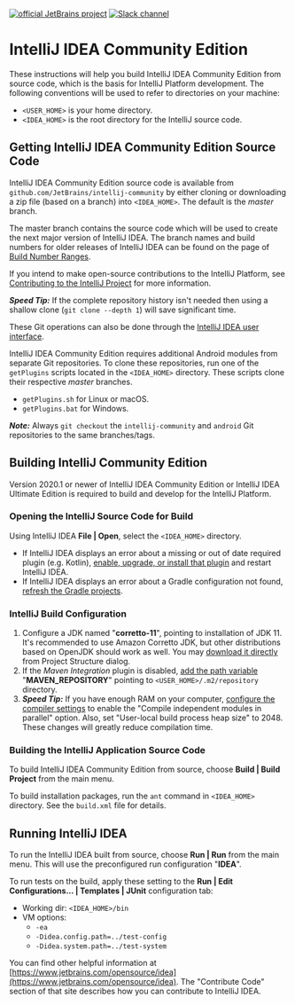 [![official JetBrains project](http://jb.gg/badges/official.svg)](https://confluence.jetbrains.com/display/ALL/JetBrains+on+GitHub)
[![Slack channel](https://img.shields.io/badge/chat-slack-green.svg?logo=slack)](https://jetbrains-platform.slack.com/messages/general/)

# IntelliJ IDEA Community Edition
These instructions will help you build IntelliJ IDEA Community Edition from source code, which is the basis for IntelliJ Platform development.
The following conventions will be used to refer to directories on your machine:
* `<USER_HOME>` is your home directory.
* `<IDEA_HOME>` is the root directory for the IntelliJ source code.

## Getting IntelliJ IDEA Community Edition Source Code
IntelliJ IDEA Community Edition source code is available from `github.com/JetBrains/intellij-community` by either cloning or
downloading a zip file (based on a branch) into `<IDEA_HOME>`. The default is the *master* branch. 

The master branch contains the source code which will be used to create the next major version of IntelliJ IDEA. The branch names
and build numbers for older releases of IntelliJ IDEA can be found on the page of
[Build Number Ranges](http://www.jetbrains.org/intellij/sdk/docs/basics/getting_started/build_number_ranges.html).

If you intend to make open-source contributions to the IntelliJ Platform,
see [Contributing to the IntelliJ Project](http://www.jetbrains.org/display/IJOS/Contribute) for more information.

_**Speed Tip:**_ If the complete repository history isn't needed then using a shallow clone (`git clone --depth 1`) will save significant time.

These Git operations can also be done through the [IntelliJ IDEA user interface](https://www.jetbrains.com/help/idea/using-git-integration.html).

IntelliJ IDEA Community Edition requires additional Android modules from separate Git repositories. To clone these repositories,
run one of the `getPlugins` scripts located in the `<IDEA_HOME>` directory. These scripts clone their respective *master* branches.
* `getPlugins.sh` for Linux or macOS.
* `getPlugins.bat` for Windows.

_**Note:**_ Always `git checkout` the `intellij-community` and `android` Git repositories to the same branches/tags. 

## Building IntelliJ Community Edition
Version 2020.1 or newer of IntelliJ IDEA Community Edition or IntelliJ IDEA Ultimate Edition is required to build and develop
for the IntelliJ Platform.

### Opening the IntelliJ Source Code for Build
Using IntelliJ IDEA **File | Open**, select the `<IDEA_HOME>` directory. 
* If IntelliJ IDEA displays an error about a missing or out of date required plugin (e.g. Kotlin),
  [enable, upgrade, or install that plugin](https://www.jetbrains.com/help/idea/managing-plugins.html) and restart IntelliJ IDEA.
* If IntelliJ IDEA displays an error about a Gradle configuration not found,
  [refresh the Gradle projects](https://www.jetbrains.com/help/idea/jetgradle-tool-window.html). 

### IntelliJ Build Configuration
1. Configure a JDK named "**corretto-11**", pointing to installation of JDK 11. It's recommended to use Amazon Corretto JDK, but other 
   distributions based on OpenJDK should work as well. You may [download it directly](https://www.jetbrains.com/help/idea/sdk.html#jdk-from-ide) 
   from Project Structure dialog.    
2. If the _Maven Integration_ plugin is disabled, [add the path variable](https://www.jetbrains.com/help/idea/absolute-path-variables.html)
   "**MAVEN_REPOSITORY**" pointing to `<USER_HOME>/.m2/repository` directory.
3. _**Speed Tip:**_ If you have enough RAM on your computer,
   [configure the compiler settings](https://www.jetbrains.com/help/idea/specifying-compilation-settings.html)
   to enable the "Compile independent modules in parallel" option. Also, set "User-local build process heap size" to 2048.
   These changes will greatly reduce compilation time.

### Building the IntelliJ Application Source Code
To build IntelliJ IDEA Community Edition from source, choose **Build | Build Project** from the main menu.

To build installation packages, run the `ant` command in `<IDEA_HOME>` directory. See the `build.xml` file for details.

## Running IntelliJ IDEA
To run the IntelliJ IDEA built from source, choose **Run | Run** from the main menu. This will use the preconfigured run configuration "**IDEA**".

To run tests on the build, apply these setting to the **Run | Edit Configurations... | Templates | JUnit** configuration tab:
  * Working dir: `<IDEA_HOME>/bin`
  * VM options: 
    * `-ea` 
    * `-Didea.config.path=../test-config`
    * `-Didea.system.path=../test-system`
 
You can find other helpful information at [https://www.jetbrains.com/opensource/idea](https://www.jetbrains.com/opensource/idea).
The "Contribute Code" section of that site describes how you can contribute to IntelliJ IDEA.

